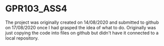 # GPR103_ASS4

The project was originally created on 14/08/2020 and submitted to github on 17/08/2020 once I had grasped the idea of what to do. Originally was just copying the code into files on github but didn't have it connected to a local repository. 
